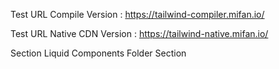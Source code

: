 Test URL Compile Version :  https://tailwind-compiler.mifan.io/ 

Test URL Native CDN Version : https://tailwind-native.mifan.io/ 

Section Liquid Components 
Folder Section 
